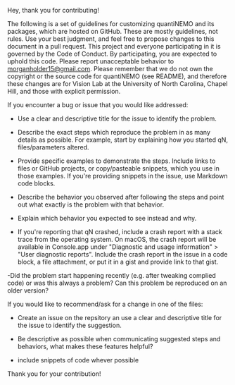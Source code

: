 Hey, thank you for contributing!

The following is a set of guidelines for customizing quantiNEMO and its packages, which are hosted on GitHub. These are mostly 
guidelines, not rules. Use your best judgment, and feel free to propose changes to this document in a pull request. This project and 
everyone participating in it is governed by the Code of Conduct. By participating, you are expected to uphold this code. Please report 
unacceptable behavior to morganholder15@gmail.com. Please remember that we do not own the copyright or the source code for quantiNEMO
(see README), and therefore these changes are for Vision Lab at the University of North Carolina, Chapel Hill, and those with explicit
permission.

If you encounter a bug or issue that you would like addressed:
- Use a clear and descriptive title for the issue to identify the problem.

- Describe the exact steps which reproduce the problem in as many details as possible. For example, start by explaining how you started 
  qN, files/parameters altered.

- Provide specific examples to demonstrate the steps. Include links to files or GitHub projects, or copy/pasteable snippets, which you use 
  in those examples. If you're providing snippets in the issue, use Markdown code blocks.
  
- Describe the behavior you observed after following the steps and point out what exactly is the problem with that behavior.

- Explain which behavior you expected to see instead and why.

- If you're reporting that qN crashed, include a crash report with a stack trace from the operating system. On macOS, the crash report will
  be available in Console.app under "Diagnostic and usage information" > "User diagnostic reports". Include the crash report in the issue 
  in a code block, a file attachment, or put it in a gist and provide link to that gist.

-Did the problem start happening recently (e.g. after tweaking complied code) or was this always a problem? Can this problem be reproduced
on an older version?


If you would like to recommend/ask for a change in one of the files:

- Create an issue on the repsitory an use a clear and descriptive title for the issue to identify the suggestion.

- Be descriptive as possible when communicating suggested steps and behaviors, what makes these features helpful?

- include snippets of code whever possible



Thank you for your contribution!
